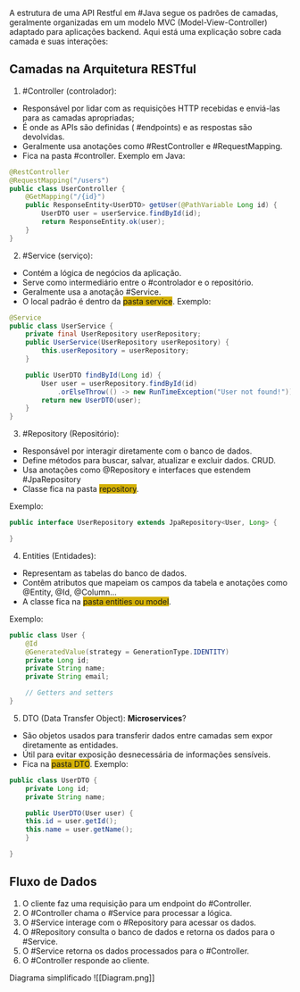 A estrutura de uma API Restful em #Java segue os padrões de camadas, geralmente organizadas em um modelo MVC (Model-View-Controller) adaptado para aplicações backend. Aqui está uma explicação sobre cada camada e suas interações:

## Camadas na Arquitetura RESTful
1. #Controller (controlador):
- Responsável por lidar com as requisições HTTP recebidas e enviá-las para as camadas apropriadas;
- É onde as APIs são definidas ( #endpoints) e as respostas são devolvidas. 
- Geralmente usa anotações como #RestController e #RequestMapping.
- Fica na pasta #controller.
Exemplo em Java:
```java
@RestController
@RequestMapping("/users")
public class UserController {
	@GetMapping("/{id}")
	public ResponseEntity<UserDTO> getUser(@PathVariable Long id) {
		UserDTO user = userService.findById(id);
		return ResponseEntity.ok(user);
	}
}
```

2. #Service (serviço):
- Contém a lógica de negócios da aplicação.
- Serve como intermediário entre o #controlador e o repositório.
- Geralmente usa a anotação #Service.
- O local padrão é dentro da <span style="background:#d4b106">pasta service</span>.
Exemplo:
```java
@Service
public class UserService { 
	private final UserRepository userRepository;
	public UserService(UserRepository userRepository) {
		this.userRepository = userRepository;
	}

	public UserDTO findById(Long id) {
		User user = userRepository.findById(id)
			.orElseThrow(() -> new RunTimeException("User not found!"));
		return new UserDTO(user);
	}
}
```

3. #Repository (Repositório):
- Responsável por interagir diretamente com o banco de dados.
- Define métodos para buscar, salvar, atualizar e excluir dados. CRUD.
- Usa anotações como @Repository e interfaces que estendem #JpaRepository
- Classe fica na pasta <span style="background:#d4b106">repository</span>.

Exemplo:
```java
public interface UserRepository extends JpaRepository<User, Long> {

}
```

4. Entities (Entidades): 
- Representam as tabelas do banco de dados.
- Contêm atributos que mapeiam os campos da tabela e anotações como @Entity, @Id, @Column...
- A classe fica na <span style="background:#d4b106">pasta entities ou model</span>.

Exemplo:
``` java
public class User {
	@Id
	@GeneratedValue(strategy = GenerationType.IDENTITY)
	private Long id;
	private String name;
	private String email;

	// Getters and setters
}
```

5. DTO (Data Transfer Object): **Microservices**?
- São objetos usados para transferir dados entre camadas sem expor diretamente as entidades.
- Útil para evitar exposição desnecessária de informações sensíveis.
- Fica na <span style="background:#d4b106">pasta DTO</span>.
Exemplo:
``` java
public class UserDTO {
	private Long id;
	private String name;

	public UserDTO(User user) {
	this.id = user.getId();
	this.name = user.getName();
	}

}
```

## **Fluxo de Dados**
1. O cliente faz uma requisição para um endpoint do #Controller.
2. O #Controller chama o #Service para processar a lógica.
3. O #Service interage com o #Repository para acessar os dados.
4. O #Repository consulta o banco de dados e retorna os dados para o #Service.
5. O #Service retorna os dados processados para o #Controller.
6. O #Controller responde ao cliente.

Diagrama simplificado
![[Diagram.png]]
